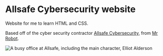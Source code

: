 # Allsafe Cybersecurity website

Website for me to learn HTML and CSS.

Based off of the cyber security contractor [Allsafe Cybersecurity](https://mrrobot.fandom.com/wiki/Allsafe_Cybersecurity), from [Mr Robot](https://mrrobot.fandom.com/).

<img src="https://www.wealthmanagement.com/sites/wealthmanagement.com/files/all-safe-mr-robot.jpg" alt="A busy office at Allsafe, including the main character, Elliot Alderson">
